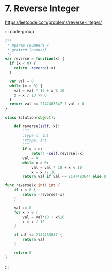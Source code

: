 # 7. Reverse Integer

https://leetcode.com/problems/reverse-integer/

::: code-group

```js [JavaScript]
/**
 * @param {number} x
 * @return {number}
 */
var reverse = function(x) {
  if (x < 0) {
    return -reverse(-x)
  }

  var val = 0
  while (x > 0) {
    val = val * 10 + x % 10
    x = x / 10 >> 0
  }
  return val <= 2147483647 ? val : 0
}
```

```py [Python]
class Solution(object):

    def reverse(self, x):
        """
        :type x: int
        :rtype: int
        """
        if x < 0:
            return -self.reverse(-x)
        val = 0
        while x > 0:
            val = val * 10 + x % 10
            x = x // 10
        return val if val <= 2147483647 else 0
```

```go [Go]
func reverse(x int) int {
	if x < 0 {
		return -reverse(-x)
	}

	val := 0
	for x > 0 {
		val = val*10 + x%10
		x = x / 10
	}

	if val <= 2147483647 {
		return val
	}

	return 0
}
```

:::
